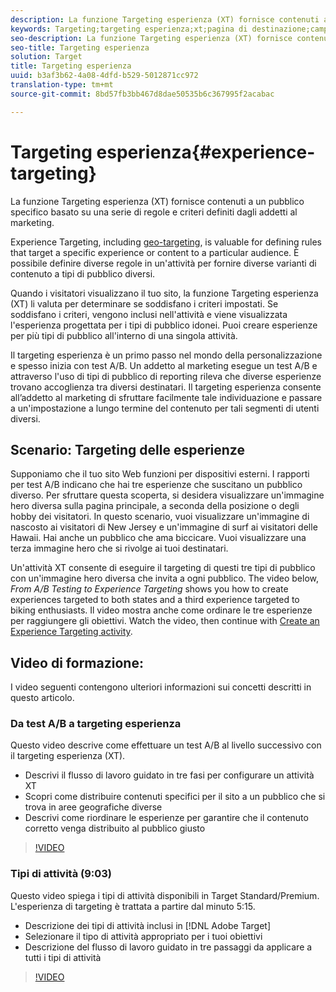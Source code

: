 ```yaml
---
description: La funzione Targeting esperienza (XT) fornisce contenuti a un pubblico specifico basato su una serie di regole e criteri definiti dagli addetti al marketing.
keywords: Targeting;targeting esperienza;xt;pagina di destinazione;campagna pagina di destinazione
seo-description: La funzione Targeting esperienza (XT) fornisce contenuti a un pubblico specifico basato su una serie di regole e criteri definiti dagli addetti al marketing.
seo-title: Targeting esperienza
solution: Target
title: Targeting esperienza
uuid: b3af3b62-4a08-4dfd-b529-5012871cc972
translation-type: tm+mt
source-git-commit: 8bd57fb3bb467d8dae50535b6c367995f2acabac

---
```



# Targeting esperienza{#experience-targeting}

La funzione Targeting esperienza (XT) fornisce contenuti a un pubblico specifico basato su una serie di regole e criteri definiti dagli addetti al marketing.

Experience Targeting, including [geo-targeting](/help/c-target/c-audiences/c-target-rules/geo.md), is valuable for defining rules that target a specific experience or content to a particular audience. È possibile definire diverse regole in un&#39;attività per fornire diverse varianti di contenuto a tipi di pubblico diversi.

Quando i visitatori visualizzano il tuo sito, la funzione Targeting esperienza (XT) li valuta per determinare se soddisfano i criteri impostati. Se soddisfano i criteri, vengono inclusi nell&#39;attività e viene visualizzata l&#39;esperienza progettata per i tipi di pubblico idonei. Puoi creare esperienze per più tipi di pubblico all&#39;interno di una singola attività.

Il targeting esperienza è un primo passo nel mondo della personalizzazione e spesso inizia con test A/B. Un addetto al marketing esegue un test A/B e attraverso l&#39;uso di tipi di pubblico di reporting rileva che diverse esperienze trovano accoglienza tra diversi destinatari. Il targeting esperienza consente all’addetto al marketing di sfruttare facilmente tale individuazione e passare a un&#39;impostazione a lungo termine del contenuto per tali segmenti di utenti diversi.

## Scenario: Targeting delle esperienze

Supponiamo che il tuo sito Web funzioni per dispositivi esterni. I rapporti per test A/B indicano che hai tre esperienze che suscitano un pubblico diverso. Per sfruttare questa scoperta, si desidera visualizzare un&#39;immagine hero diversa sulla pagina principale, a seconda della posizione o degli hobby dei visitatori. In questo scenario, vuoi visualizzare un&#39;immagine di nascosto ai visitatori di New Jersey e un&#39;immagine di surf ai visitatori delle Hawaii. Hai anche un pubblico che ama biccicare. Vuoi visualizzare una terza immagine hero che si rivolge ai tuoi destinatari.

Un&#39;attività XT consente di eseguire il targeting di questi tre tipi di pubblico con un&#39;immagine hero diversa che invita a ogni pubblico. The video below, *From A/B Testing to Experience Targeting* shows you how to create experiences targeted to both states and a third experience targeted to biking enthusiasts. Il video mostra anche come ordinare le tre esperienze per raggiungere gli obiettivi. Watch the video, then continue with [Create an Experience Targeting activity](/help/c-activities/t-experience-target/t-xt-create/xt-create.md).

## Video di formazione:

I video seguenti contengono ulteriori informazioni sui concetti descritti in questo articolo.

### Da test A/B a targeting esperienza

Questo video descrive come effettuare un test A/B al livello successivo con il targeting esperienza (XT).

* Descrivi il flusso di lavoro guidato in tre fasi per configurare un attività XT
* Scopri come distribuire contenuti specifici per il sito a un pubblico che si trova in aree geografiche diverse
* Descrivi come riordinare le esperienze per garantire che il contenuto corretto venga distribuito al pubblico giusto

>[!VIDEO](https://video.tv.adobe.com/v/22418/?captions=ita)

### Tipi di attività (9:03)

Questo video spiega i tipi di attività disponibili in Target Standard/Premium. L&#39;esperienza di targeting è trattata a partire dal minuto 5:15.

* Descrizione dei tipi di attività inclusi in [!DNL Adobe Target]
* Selezionare il tipo di attività appropriato per i tuoi obiettivi
* Descrizione del flusso di lavoro guidato in tre passaggi da applicare a tutti i tipi di attività

>[!VIDEO](https://video.tv.adobe.com/v/17386?captions=ita)